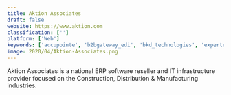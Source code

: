 ```yaml
---
title: Aktion Associates
draft: false 
website: https://www.aktion.com
classification: ['']
platform: ['Web']
keywords: ['accupointe', 'b2bgateway_edi', 'bkd_technologies', 'expertek_systems', 'jmt_consulting', 'kinetik_consulting_llc', 'leap_the_pond', 'maximum_computer_systems', 'oneneck_it_solutions', 'paragon_consulting_group', 'proserve_solutions', 'the_answer_company', 'velosio']
image: 2020/04/Aktion-Associates.png
---
```

Aktion Associates is a national ERP software reseller and IT infrastructure provider focused on the Construction, Distribution & Manufacturing industries.